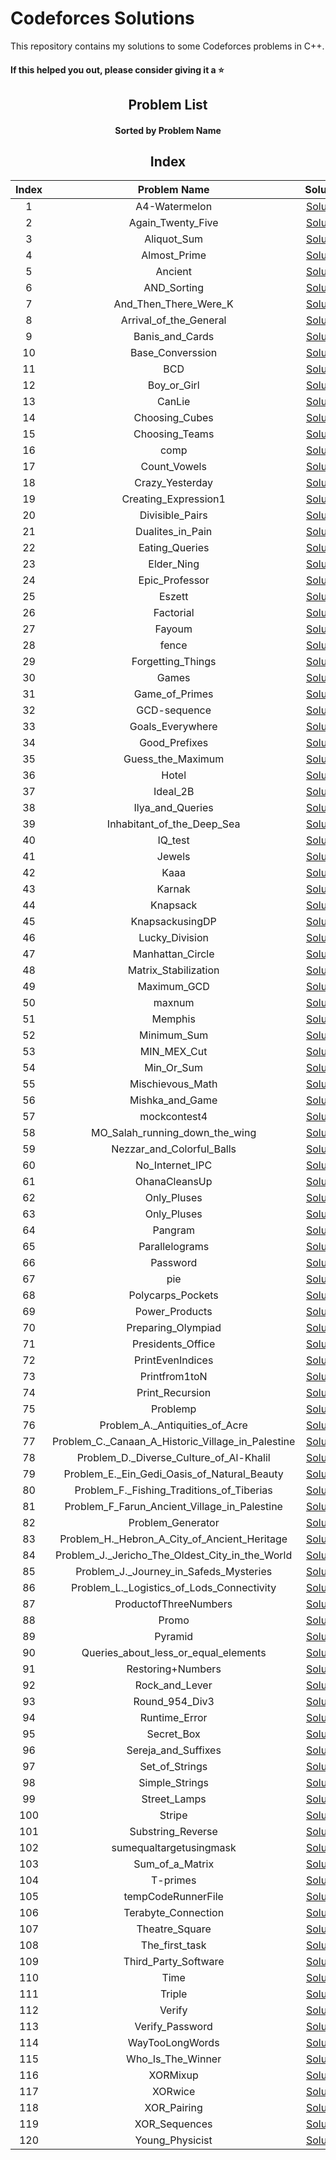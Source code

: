 # Codeforces Solutions

This repository contains my solutions to some Codeforces problems in C++.

#### If this helped you out, please consider giving it a :star:

<div align="center">

## Problem List

#### Sorted by Problem Name

## Index

| Index |                    Problem Name                    |                                                                Solution                                                                |
| :---: | :------------------------------------------------: | :------------------------------------------------------------------------------------------------------------------------------------: |
|   1   |                   A4-Watermelon                    |                   [Solution](https://github.com/Saifahmeed/CodeForces-Solutions/blob/master//Code/A4-Watermelon.cpp)                   |
|   2   |                 Again_Twenty_Five                  |                 [Solution](https://github.com/Saifahmeed/CodeForces-Solutions/blob/master//Code/Again_Twenty_Five.cpp)                 |
|   3   |                    Aliquot_Sum                     |                    [Solution](https://github.com/Saifahmeed/CodeForces-Solutions/blob/master//Code/Aliquot_Sum.cpp)                    |
|   4   |                    Almost_Prime                    |                   [Solution](https://github.com/Saifahmeed/CodeForces-Solutions/blob/master//Code/Almost_Prime.cpp)                    |
|   5   |                      Ancient                       |                      [Solution](https://github.com/Saifahmeed/CodeForces-Solutions/blob/master//Code/Ancient.cpp)                      |
|   6   |                    AND_Sorting                     |                    [Solution](https://github.com/Saifahmeed/CodeForces-Solutions/blob/master//Code/AND_Sorting.cpp)                    |
|   7   |               And_Then_There_Were_K                |               [Solution](https://github.com/Saifahmeed/CodeForces-Solutions/blob/master//Code/And_Then_There_Were_K.cpp)               |
|   8   |               Arrival_of_the_General               |              [Solution](https://github.com/Saifahmeed/CodeForces-Solutions/blob/master//Code/Arrival_of_the_General.cpp)               |
|   9   |                  Banis_and_Cards                   |                  [Solution](https://github.com/Saifahmeed/CodeForces-Solutions/blob/master//Code/Banis_and_Cards.cpp)                  |
|  10   |                  Base_Converssion                  |                 [Solution](https://github.com/Saifahmeed/CodeForces-Solutions/blob/master//Code/Base_Converssion.cpp)                  |
|  11   |                        BCD                         |                        [Solution](https://github.com/Saifahmeed/CodeForces-Solutions/blob/master//Code/BCD.cpp)                        |
|  12   |                    Boy_or_Girl                     |                    [Solution](https://github.com/Saifahmeed/CodeForces-Solutions/blob/master//Code/Boy_or_Girl.cpp)                    |
|  13   |                       CanLie                       |                      [Solution](https://github.com/Saifahmeed/CodeForces-Solutions/blob/master//Code/CanLie.cpp)                       |
|  14   |                   Choosing_Cubes                   |                  [Solution](https://github.com/Saifahmeed/CodeForces-Solutions/blob/master//Code/Choosing_Cubes.cpp)                   |
|  15   |                   Choosing_Teams                   |                  [Solution](https://github.com/Saifahmeed/CodeForces-Solutions/blob/master//Code/Choosing_Teams.cpp)                   |
|  16   |                        comp                        |                       [Solution](https://github.com/Saifahmeed/CodeForces-Solutions/blob/master//Code/comp.cpp)                        |
|  17   |                    Count_Vowels                    |                   [Solution](https://github.com/Saifahmeed/CodeForces-Solutions/blob/master//Code/Count_Vowels.cpp)                    |
|  18   |                  Crazy_Yesterday                   |                  [Solution](https://github.com/Saifahmeed/CodeForces-Solutions/blob/master//Code/Crazy_Yesterday.cpp)                  |
|  19   |                Creating_Expression1                |               [Solution](https://github.com/Saifahmeed/CodeForces-Solutions/blob/master//Code/Creating_Expression1.cpp)                |
|  20   |                  Divisible_Pairs                   |                  [Solution](https://github.com/Saifahmeed/CodeForces-Solutions/blob/master//Code/Divisible_Pairs.cpp)                  |
|  21   |                  Dualites_in_Pain                  |                 [Solution](https://github.com/Saifahmeed/CodeForces-Solutions/blob/master//Code/Dualites_in_Pain.cpp)                  |
|  22   |                   Eating_Queries                   |                  [Solution](https://github.com/Saifahmeed/CodeForces-Solutions/blob/master//Code/Eating_Queries.cpp)                   |
|  23   |                     Elder_Ning                     |                    [Solution](https://github.com/Saifahmeed/CodeForces-Solutions/blob/master//Code/Elder_Ning.cpp)                     |
|  24   |                   Epic_Professor                   |                  [Solution](https://github.com/Saifahmeed/CodeForces-Solutions/blob/master//Code/Epic_Professor.cpp)                   |
|  25   |                       Eszett                       |                      [Solution](https://github.com/Saifahmeed/CodeForces-Solutions/blob/master//Code/Eszett.cpp)                       |
|  26   |                     Factorial                      |                     [Solution](https://github.com/Saifahmeed/CodeForces-Solutions/blob/master//Code/Factorial.cpp)                     |
|  27   |                       Fayoum                       |                      [Solution](https://github.com/Saifahmeed/CodeForces-Solutions/blob/master//Code/Fayoum.cpp)                       |
|  28   |                       fence                        |                       [Solution](https://github.com/Saifahmeed/CodeForces-Solutions/blob/master//Code/fence.cpp)                       |
|  29   |                 Forgetting_Things                  |                 [Solution](https://github.com/Saifahmeed/CodeForces-Solutions/blob/master//Code/Forgetting_Things.cpp)                 |
|  30   |                       Games                        |                       [Solution](https://github.com/Saifahmeed/CodeForces-Solutions/blob/master//Code/Games.cpp)                       |
|  31   |                   Game_of_Primes                   |                  [Solution](https://github.com/Saifahmeed/CodeForces-Solutions/blob/master//Code/Game_of_Primes.cpp)                   |
|  32   |                    GCD-sequence                    |                   [Solution](https://github.com/Saifahmeed/CodeForces-Solutions/blob/master//Code/GCD-sequence.cpp)                    |
|  33   |                  Goals_Everywhere                  |                 [Solution](https://github.com/Saifahmeed/CodeForces-Solutions/blob/master//Code/Goals_Everywhere.cpp)                  |
|  34   |                   Good_Prefixes                    |                   [Solution](https://github.com/Saifahmeed/CodeForces-Solutions/blob/master//Code/Good_Prefixes.cpp)                   |
|  35   |                 Guess_the_Maximum                  |                 [Solution](https://github.com/Saifahmeed/CodeForces-Solutions/blob/master//Code/Guess_the_Maximum.cpp)                 |
|  36   |                       Hotel                        |                       [Solution](https://github.com/Saifahmeed/CodeForces-Solutions/blob/master//Code/Hotel.cpp)                       |
|  37   |                      Ideal_2B                      |                     [Solution](https://github.com/Saifahmeed/CodeForces-Solutions/blob/master//Code/Ideal_2B.cpp)                      |
|  38   |                  Ilya_and_Queries                  |                 [Solution](https://github.com/Saifahmeed/CodeForces-Solutions/blob/master//Code/Ilya_and_Queries.cpp)                  |
|  39   |             Inhabitant_of_the_Deep_Sea             |            [Solution](https://github.com/Saifahmeed/CodeForces-Solutions/blob/master//Code/Inhabitant_of_the_Deep_Sea.cpp)             |
|  40   |                      IQ_test                       |                      [Solution](https://github.com/Saifahmeed/CodeForces-Solutions/blob/master//Code/IQ_test.cpp)                      |
|  41   |                       Jewels                       |                      [Solution](https://github.com/Saifahmeed/CodeForces-Solutions/blob/master//Code/Jewels.cpp)                       |
|  42   |                        Kaaa                        |                       [Solution](https://github.com/Saifahmeed/CodeForces-Solutions/blob/master//Code/Kaaa.cpp)                        |
|  43   |                       Karnak                       |                      [Solution](https://github.com/Saifahmeed/CodeForces-Solutions/blob/master//Code/Karnak.cpp)                       |
|  44   |                      Knapsack                      |                     [Solution](https://github.com/Saifahmeed/CodeForces-Solutions/blob/master//Code/Knapsack.cpp)                      |
|  45   |                  KnapsackusingDP                   |                  [Solution](https://github.com/Saifahmeed/CodeForces-Solutions/blob/master//Code/KnapsackusingDP.cpp)                  |
|  46   |                   Lucky_Division                   |                  [Solution](https://github.com/Saifahmeed/CodeForces-Solutions/blob/master//Code/Lucky_Division.cpp)                   |
|  47   |                  Manhattan_Circle                  |                 [Solution](https://github.com/Saifahmeed/CodeForces-Solutions/blob/master//Code/Manhattan_Circle.cpp)                  |
|  48   |                Matrix_Stabilization                |               [Solution](https://github.com/Saifahmeed/CodeForces-Solutions/blob/master//Code/Matrix_Stabilization.cpp)                |
|  49   |                    Maximum_GCD                     |                    [Solution](https://github.com/Saifahmeed/CodeForces-Solutions/blob/master//Code/Maximum_GCD.cpp)                    |
|  50   |                       maxnum                       |                      [Solution](https://github.com/Saifahmeed/CodeForces-Solutions/blob/master//Code/maxnum.cpp)                       |
|  51   |                      Memphis                       |                      [Solution](https://github.com/Saifahmeed/CodeForces-Solutions/blob/master//Code/Memphis.cpp)                      |
|  52   |                    Minimum_Sum                     |                    [Solution](https://github.com/Saifahmeed/CodeForces-Solutions/blob/master//Code/Minimum_Sum.cpp)                    |
|  53   |                    MIN_MEX_Cut                     |                    [Solution](https://github.com/Saifahmeed/CodeForces-Solutions/blob/master//Code/MIN_MEX_Cut.cpp)                    |
|  54   |                     Min_Or_Sum                     |                    [Solution](https://github.com/Saifahmeed/CodeForces-Solutions/blob/master//Code/Min_Or_Sum.cpp)                     |
|  55   |                  Mischievous_Math                  |                 [Solution](https://github.com/Saifahmeed/CodeForces-Solutions/blob/master//Code/Mischievous_Math.cpp)                  |
|  56   |                  Mishka_and_Game                   |                  [Solution](https://github.com/Saifahmeed/CodeForces-Solutions/blob/master//Code/Mishka_and_Game.cpp)                  |
|  57   |                    mockcontest4                    |                   [Solution](https://github.com/Saifahmeed/CodeForces-Solutions/blob/master//Code/mockcontest4.cpp)                    |
|  58   |           MO_Salah_running_down_the_wing           |          [Solution](https://github.com/Saifahmeed/CodeForces-Solutions/blob/master//Code/MO_Salah_running_down_the_wing.cpp)           |
|  59   |             Nezzar_and_Colorful_Balls              |             [Solution](https://github.com/Saifahmeed/CodeForces-Solutions/blob/master//Code/Nezzar_and_Colorful_Balls.cpp)             |
|  60   |                  No_Internet_IPC                   |                  [Solution](https://github.com/Saifahmeed/CodeForces-Solutions/blob/master//Code/No_Internet_IPC.cpp)                  |
|  61   |                   OhanaCleansUp                    |                   [Solution](https://github.com/Saifahmeed/CodeForces-Solutions/blob/master//Code/OhanaCleansUp.cpp)                   |
|  62   |                    Only_Pluses                     |                    [Solution](https://github.com/Saifahmeed/CodeForces-Solutions/blob/master//Code/Only_Pluses.cpp)                    |
|  63   |                    Only_Pluses                     |                    [Solution](https://github.com/Saifahmeed/CodeForces-Solutions/blob/master//Code/Only_Pluses.exe)                    |
|  64   |                      Pangram                       |                      [Solution](https://github.com/Saifahmeed/CodeForces-Solutions/blob/master//Code/Pangram.cpp)                      |
|  65   |                   Parallelograms                   |                  [Solution](https://github.com/Saifahmeed/CodeForces-Solutions/blob/master//Code/Parallelograms.cpp)                   |
|  66   |                      Password                      |                     [Solution](https://github.com/Saifahmeed/CodeForces-Solutions/blob/master//Code/Password.cpp)                      |
|  67   |                        pie                         |                        [Solution](https://github.com/Saifahmeed/CodeForces-Solutions/blob/master//Code/pie.cpp)                        |
|  68   |                 Polycarps_Pockets                  |                 [Solution](https://github.com/Saifahmeed/CodeForces-Solutions/blob/master//Code/Polycarps_Pockets.cpp)                 |
|  69   |                   Power_Products                   |                  [Solution](https://github.com/Saifahmeed/CodeForces-Solutions/blob/master//Code/Power_Products.cpp)                   |
|  70   |                 Preparing_Olympiad                 |                [Solution](https://github.com/Saifahmeed/CodeForces-Solutions/blob/master//Code/Preparing_Olympiad.cpp)                 |
|  71   |                 Presidents_Office                  |                 [Solution](https://github.com/Saifahmeed/CodeForces-Solutions/blob/master//Code/Presidents_Office.cpp)                 |
|  72   |                  PrintEvenIndices                  |                 [Solution](https://github.com/Saifahmeed/CodeForces-Solutions/blob/master//Code/PrintEvenIndices.cpp)                  |
|  73   |                   Printfrom1toN                    |                   [Solution](https://github.com/Saifahmeed/CodeForces-Solutions/blob/master//Code/Printfrom1toN.cpp)                   |
|  74   |                  Print_Recursion                   |                  [Solution](https://github.com/Saifahmeed/CodeForces-Solutions/blob/master//Code/Print_Recursion.cpp)                  |
|  75   |                      Problemp                      |                     [Solution](https://github.com/Saifahmeed/CodeForces-Solutions/blob/master//Code/Problemp.cpp)                      |
|  76   |          Problem_A.\_Antiquities_of_Acre           |          [Solution](https://github.com/Saifahmeed/CodeForces-Solutions/blob/master//Code/Problem_A._Antiquities_of_Acre.cpp)           |
|  77   | Problem_C.\_Canaan_A_Historic_Village_in_Palestine | [Solution](https://github.com/Saifahmeed/CodeForces-Solutions/blob/master//Code/Problem_C._Canaan_A_Historic_Village_in_Palestine.cpp) |
|  78   |      Problem_D.\_Diverse_Culture_of_Al-Khalil      |      [Solution](https://github.com/Saifahmeed/CodeForces-Solutions/blob/master//Code/Problem_D._Diverse_Culture_of_Al-Khalil.cpp)      |
|  79   |    Problem_E.\_Ein_Gedi_Oasis_of_Natural_Beauty    |    [Solution](https://github.com/Saifahmeed/CodeForces-Solutions/blob/master//Code/Problem_E._Ein_Gedi_Oasis_of_Natural_Beauty.cpp)    |
|  80   |     Problem_F.\_Fishing_Traditions_of_Tiberias     |     [Solution](https://github.com/Saifahmeed/CodeForces-Solutions/blob/master//Code/Problem_F._Fishing_Traditions_of_Tiberias.cpp)     |
|  81   |    Problem_F_Farun_Ancient_Village_in_Palestine    |   [Solution](https://github.com/Saifahmeed/CodeForces-Solutions/blob/master//Code/Problem_F_Farun_Ancient_Village_in_Palestine.cpp)    |
|  82   |                 Problem_Generator                  |                 [Solution](https://github.com/Saifahmeed/CodeForces-Solutions/blob/master//Code/Problem_Generator.cpp)                 |
|  83   |   Problem_H.\_Hebron_A_City_of_Ancient_Heritage    |   [Solution](https://github.com/Saifahmeed/CodeForces-Solutions/blob/master//Code/Problem_H._Hebron_A_City_of_Ancient_Heritage.cpp)    |
|  84   |  Problem_J.\_Jericho_The_Oldest_City_in_the_World  |  [Solution](https://github.com/Saifahmeed/CodeForces-Solutions/blob/master//Code/Problem_J._Jericho_The_Oldest_City_in_the_World.cpp)  |
|  85   |      Problem_J.\_Journey_in_Safeds_Mysteries       |      [Solution](https://github.com/Saifahmeed/CodeForces-Solutions/blob/master//Code/Problem_J._Journey_in_Safeds_Mysteries.cpp)       |
|  86   |     Problem_L.\_Logistics_of_Lods_Connectivity     |     [Solution](https://github.com/Saifahmeed/CodeForces-Solutions/blob/master//Code/Problem_L._Logistics_of_Lods_Connectivity.cpp)     |
|  87   |               ProductofThreeNumbers                |               [Solution](https://github.com/Saifahmeed/CodeForces-Solutions/blob/master//Code/ProductofThreeNumbers.cpp)               |
|  88   |                       Promo                        |                       [Solution](https://github.com/Saifahmeed/CodeForces-Solutions/blob/master//Code/Promo.cpp)                       |
|  89   |                      Pyramid                       |                      [Solution](https://github.com/Saifahmeed/CodeForces-Solutions/blob/master//Code/Pyramid.cpp)                      |
|  90   |        Queries_about_less_or_equal_elements        |       [Solution](https://github.com/Saifahmeed/CodeForces-Solutions/blob/master//Code/Queries_about_less_or_equal_elements.cpp)        |
|  91   |                 Restoring+Numbers                  |                 [Solution](https://github.com/Saifahmeed/CodeForces-Solutions/blob/master//Code/Restoring+Numbers.cpp)                 |
|  92   |                   Rock_and_Lever                   |                  [Solution](https://github.com/Saifahmeed/CodeForces-Solutions/blob/master//Code/Rock_and_Lever.cpp)                   |
|  93   |                   Round_954_Div3                   |                  [Solution](https://github.com/Saifahmeed/CodeForces-Solutions/blob/master//Code/Round_954_Div3.cpp)                   |
|  94   |                   Runtime_Error                    |                   [Solution](https://github.com/Saifahmeed/CodeForces-Solutions/blob/master//Code/Runtime_Error.cpp)                   |
|  95   |                     Secret_Box                     |                    [Solution](https://github.com/Saifahmeed/CodeForces-Solutions/blob/master//Code/Secret_Box.cpp)                     |
|  96   |                Sereja_and_Suffixes                 |                [Solution](https://github.com/Saifahmeed/CodeForces-Solutions/blob/master//Code/Sereja_and_Suffixes.cpp)                |
|  97   |                   Set_of_Strings                   |                  [Solution](https://github.com/Saifahmeed/CodeForces-Solutions/blob/master//Code/Set_of_Strings.cpp)                   |
|  98   |                   Simple_Strings                   |                  [Solution](https://github.com/Saifahmeed/CodeForces-Solutions/blob/master//Code/Simple_Strings.cpp)                   |
|  99   |                    Street_Lamps                    |                   [Solution](https://github.com/Saifahmeed/CodeForces-Solutions/blob/master//Code/Street_Lamps.cpp)                    |
|  100  |                       Stripe                       |                      [Solution](https://github.com/Saifahmeed/CodeForces-Solutions/blob/master//Code/Stripe.cpp)                       |
|  101  |                 Substring_Reverse                  |                 [Solution](https://github.com/Saifahmeed/CodeForces-Solutions/blob/master//Code/Substring_Reverse.cpp)                 |
|  102  |              sumequaltargetusingmask               |              [Solution](https://github.com/Saifahmeed/CodeForces-Solutions/blob/master//Code/sumequaltargetusingmask.cpp)              |
|  103  |                  Sum_of_a_Matrix                   |                  [Solution](https://github.com/Saifahmeed/CodeForces-Solutions/blob/master//Code/Sum_of_a_Matrix.cpp)                  |
|  104  |                      T-primes                      |                     [Solution](https://github.com/Saifahmeed/CodeForces-Solutions/blob/master//Code/T-primes.cpp)                      |
|  105  |                 tempCodeRunnerFile                 |                [Solution](https://github.com/Saifahmeed/CodeForces-Solutions/blob/master//Code/tempCodeRunnerFile.cpp)                 |
|  106  |                Terabyte_Connection                 |                [Solution](https://github.com/Saifahmeed/CodeForces-Solutions/blob/master//Code/Terabyte_Connection.cpp)                |
|  107  |                   Theatre_Square                   |                  [Solution](https://github.com/Saifahmeed/CodeForces-Solutions/blob/master//Code/Theatre_Square.cpp)                   |
|  108  |                   The_first_task                   |                  [Solution](https://github.com/Saifahmeed/CodeForces-Solutions/blob/master//Code/The_first_task.cpp)                   |
|  109  |                Third_Party_Software                |               [Solution](https://github.com/Saifahmeed/CodeForces-Solutions/blob/master//Code/Third_Party_Software.cpp)                |
|  110  |                        Time                        |                       [Solution](https://github.com/Saifahmeed/CodeForces-Solutions/blob/master//Code/Time.cpp)                        |
|  111  |                       Triple                       |                      [Solution](https://github.com/Saifahmeed/CodeForces-Solutions/blob/master//Code/Triple.cpp)                       |
|  112  |                       Verify                       |                      [Solution](https://github.com/Saifahmeed/CodeForces-Solutions/blob/master//Code/Verify.cpp)                       |
|  113  |                  Verify_Password                   |                  [Solution](https://github.com/Saifahmeed/CodeForces-Solutions/blob/master//Code/Verify_Password.cpp)                  |
|  114  |                  WayTooLongWords                   |                  [Solution](https://github.com/Saifahmeed/CodeForces-Solutions/blob/master//Code/WayTooLongWords.cpp)                  |
|  115  |                 Who_Is_The_Winner                  |                 [Solution](https://github.com/Saifahmeed/CodeForces-Solutions/blob/master//Code/Who_Is_The_Winner.cpp)                 |
|  116  |                      XORMixup                      |                     [Solution](https://github.com/Saifahmeed/CodeForces-Solutions/blob/master//Code/XORMixup.cpp)                      |
|  117  |                      XORwice                       |                      [Solution](https://github.com/Saifahmeed/CodeForces-Solutions/blob/master//Code/XORwice.cpp)                      |
|  118  |                    XOR_Pairing                     |                    [Solution](https://github.com/Saifahmeed/CodeForces-Solutions/blob/master//Code/XOR_Pairing.cpp)                    |
|  119  |                   XOR_Sequences                    |                   [Solution](https://github.com/Saifahmeed/CodeForces-Solutions/blob/master//Code/XOR_Sequences.cpp)                   |
|  120  |                  Young_Physicist                   |                  [Solution](https://github.com/Saifahmeed/CodeForces-Solutions/blob/master//Code/Young_Physicist.cpp)                  |

</div>

